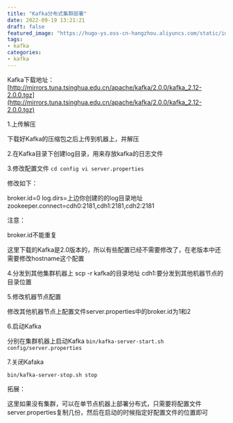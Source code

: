 ```yaml
---
title: "Kafka分布式集群部署"
date: 2022-09-19 13:21:21
draft: false
featured_image: "https://hugo-ys.oss-cn-hangzhou.aliyuncs.com/static/img/kafka3.png"
tags:
- kafka
categories:
- kafka
---
```

Kafka下载地址： [http://mirrors.tuna.tsinghua.edu.cn/apache/kafka/2.0.0/kafka_2.12-2.0.0.tgz](http://mirrors.tuna.tsinghua.edu.cn/apache/kafka/2.0.0/kafka_2.12-2.0.0.tgz)

1.上传解压

下载好Kafka的压缩包之后上传到机器上，并解压

2.在Kafka目录下创建log目录，用来存放kafka的日志文件

3.修改配置文件
`cd config vi server.properties`

修改如下：

broker.id=0 log.dirs=上边你创建的的log目录地址 zookeeper.connect=cdh0:2181,cdh1:2181,cdh2:2181

注意：

broker.id不能重复

这里下载的Kafka是2.0版本的，所以有些配置已经不需要修改了，在老版本中还需要修改hostname这个配置

4.分发到其他集群机器上
scp -r kafka的目录地址 cdh1:要分发到其他机器节点的目录位置

5.修改机器节点配置

修改其他机器节点上配置文件server.properties中的broker.id为1和2

6.启动Kafka

分别在集群机器上启动Kafka
`bin/kafka-server-start.sh config/server.properties`

7.关闭Kafaka

`bin/kafka-server-stop.sh stop`

拓展：

这里如果没有集群，可以在单节点机器上部署分布式，只需要将配置文件server.properties复制几份，然后在启动的时候指定好配置文件的位置即可